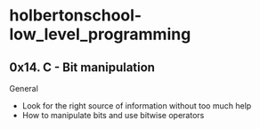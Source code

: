 # holbertonschool-low_level_programming

## 0x14. C - Bit manipulation

General

- Look for the right source of information without too much help
- How to manipulate bits and use bitwise operators
